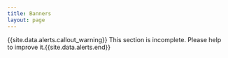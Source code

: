 ```yaml
---
title: Banners
layout: page
---
```


{{site.data.alerts.callout_warning}} This section is incomplete. Please help to improve it.{{site.data.alerts.end}} 